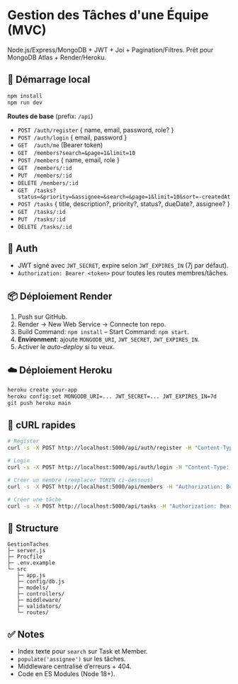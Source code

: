 # Gestion des Tâches d'une Équipe (MVC)

Node.js/Express/MongoDB + JWT + Joi + Pagination/Filtres. Prêt pour MongoDB Atlas + Render/Heroku.

## 🚀 Démarrage local
```bash
npm install
npm run dev

```

**Routes de base** (prefix: `/api`)
- `POST /auth/register` { name, email, password, role? }
- `POST /auth/login` { email, password }
- `GET  /auth/me` (Bearer token)
- `GET  /members?search=&page=1&limit=10`
- `POST /members` { name, email, role }
- `GET  /members/:id`
- `PUT  /members/:id`
- `DELETE /members/:id`
- `GET  /tasks?status=&priority=&assignee=&search=&page=1&limit=10&sort=-createdAt`
- `POST /tasks` { title, description?, priority?, status?, dueDate?, assignee? }
- `GET  /tasks/:id`
- `PUT  /tasks/:id`
- `DELETE /tasks/:id`

## 🔐 Auth
- JWT signé avec `JWT_SECRET`, expire selon `JWT_EXPIRES_IN` (7j par défaut).
- `Authorization: Bearer <token>` pour toutes les routes membres/tâches.

## 📦 Déploiement Render
1. Push sur GitHub.
2. Render → New Web Service → Connecte ton repo.
3. Build Command: `npm install` – Start Command: `npm start`.
4. **Environment**: ajoute `MONGODB_URI`, `JWT_SECRET`, `JWT_EXPIRES_IN`.
5. Activer le *auto-deploy* si tu veux.

## ☁️ Déploiement Heroku
```bash
heroku create your-app
heroku config:set MONGODB_URI=... JWT_SECRET=... JWT_EXPIRES_IN=7d
git push heroku main
```

## 🧪 cURL rapides
```bash
# Register
curl -s -X POST http://localhost:5000/api/auth/register -H "Content-Type: application/json" -d '{"name":"Admin","email":"admin@mail.com","password":"secret","role":"admin"}'

# Login
curl -s -X POST http://localhost:5000/api/auth/login -H "Content-Type: application/json" -d '{"email":"admin@mail.com","password":"secret"}'

# Créer un membre (remplacer TOKEN ci-dessous)
curl -s -X POST http://localhost:5000/api/members -H "Authorization: Bearer TOKEN" -H "Content-Type: application/json" -d '{"name":"Nene","email":"nene@mail.com","role":"dev"}'

# Créer une tâche
curl -s -X POST http://localhost:5000/api/tasks -H "Authorization: Bearer TOKEN" -H "Content-Type: application/json" -d '{"title":"Préparer la soutenance","priority":"elevée","status":"en_cours"}'
```

## 🧱 Structure
```
GestionTaches
├─ server.js
├─ Procfile
├─ .env.example
└─ src
   ├─ app.js
   ├─ config/db.js
   ├─ models/
   ├─ controllers/
   ├─ middleware/
   ├─ validators/
   └─ routes/
```

## ✅ Notes
- Index texte pour `search` sur Task et Member.
- `populate('assignee')` sur les tâches.
- Middleware centralisé d’erreurs + 404.
- Code en ES Modules (Node 18+).
